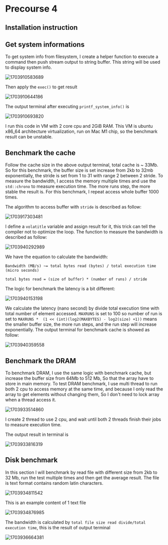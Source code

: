 # Precourse 4

## Installation instruction

## Get system informations

To get system info from filesystem, I create a helper function to execute a command then push stream output to string buffer. This string will be used to display system info.

![1703910583689](images/README/1703910583689.png)

Then apply the `exec()` to get result

![1703910644186](images/README/1703910644186.png)

The output terminal after executing `printf_system_info()` is

![1703910693820](images/README/1703910693820.png)

I run this code in VM with 2 core cpu and 2GiB RAM. This VM is ubuntu x86_64 architecture virtualization, run on Mac M1 chip, so the benchmark result can be unstable.

## Benchmark the cache

Follow the cache size in the above output terminal, total cache is ~ 33Mb. So for this benchmark, the buffer size is set increase from 2kb to 32mb exponentially, the stride is set from 1 to 31 with range 2 between 2 stride. To measure the bandwidth, I access the memory multiple times and use the `std::chrono` to measure execution time. The more runs step, the more stable the result is. For this benchmark, I repeat access whole buffer 1000 times.

The algorithm to access buffer with `stride` is described as follow:

![1703917303481](images/README/1703917303481.png)

I define a `volatitle` variable and assign result for it, this trick can tell the compiler not to optimize the loop. The function to measure the bandwidth is described as follow:

![1703940292989](images/README/1703940292989.png)

We have the equation to calculate the bandwidth:

```
Bandwidth (MB/s) ~= total bytes read (bytes) / total execution time (micro seconds)

total bytes read = (size of buffer) * (number of runs) / stride

```

The logic for benchmark the latency is a bit different:

![1703940153198](images/README/1703940153198.png)

We calculate the latency (nano second) by divide total execution time with total number of element accessed. `MAXRUNS` is set to 100 so number of run is set to `MAXRUNS *  (1 << (int)(log2(MAXBYTES) - log2(size) +1))` means the smaller buffer size, the more run steps, and the run step will increase exponentially. The output terminal for benchmark cache is showed as follow:

![1703940359558](images/README/1703940359558.png)

## Benchmark the DRAM

To benchmark DRAM, I use the same logic with benchmark cache, but increase the buffer size from 64Mb to 512 Mb, So that the array have to store in main memory. To test DRAM benchmark, I use multi thread to run both 2 cpu to access memory at the same time, and because I only read the array to get elements without changing them, So I don't need to lock array when a thread access it.

![1703933514860](images/README/1703933514860.png)

I create 2 thread to use 2 cpu, and wait until both 2 threads finish their jobs to measure execution time.

The output result in terminal is

![1703933816319](images/README/1703933816319.png)

## Disk benchmark

In this section I will benchmark by read file with different size from 2kb to 32 Mb, run the test multiple times and then get the average result. The file is text format contains random latin characters.

![1703934811542](images/README/1703934811542.png)

This is an example content of 1 text file

![1703934876985](images/README/1703934876985.png)

The bandwidth is calculated by `total file size read divide/total execution time`, this is the result of output terminal

![1703936664381](images/README/1703936664381.png)
